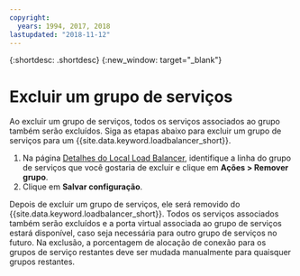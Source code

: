 ```yaml
---
copyright:
  years: 1994, 2017, 2018
lastupdated: "2018-11-12"
---
```


{:shortdesc: .shortdesc}
{:new_window: target="_blank"}

# Excluir um grupo de serviços

Ao excluir um grupo de serviços, todos os serviços associados ao grupo também serão
excluídos. Siga as etapas abaixo para excluir um grupo de serviços para um
{{site.data.keyword.loadbalancer_short}}.

1. Na página [Detalhes do Local Load
Balancer](view-all-load-balancers.html), identifique a linha do grupo de serviços que você gostaria de
excluir e clique em **Ações > Remover grupo**.
2. Clique em **Salvar configuração**.

Depois de excluir um grupo de serviços, ele será removido do
{{site.data.keyword.loadbalancer_short}}. Todos os serviços associados também
serão excluídos e a porta virtual associada ao grupo de serviços estará disponível, caso
seja necessária para outro grupo de serviços no futuro. Na exclusão, a porcentagem
de alocação de conexão para os grupos de serviço restantes deve ser mudada manualmente
para quaisquer grupos restantes.
